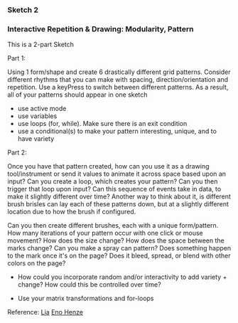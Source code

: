### Sketch 2

### Interactive Repetition & Drawing: Modularity, Pattern

 This is a 2-part Sketch



Part 1:

 Using 1 form/shape and create 6 drastically different grid patterns. Consider different rhythms that you can make with spacing, direction/orientation and repetition. Use a keyPress to switch between different patterns. As a result, all of your patterns should appear in one sketch

 - use active mode
 - use variables
 - use loops (for, while). Make sure there is an exit condition
 - use a conditional(s) to make your pattern interesting, unique, and to have variety


Part 2:

Once you have that pattern created, how can you use it as a drawing tool/instrument or send it values to animate it across space based upon an input? Can you create a loop, which creates your pattern? Can you then trigger that loop upon input? Can this sequence of events take in data, to make it slightly different over time? Another way to think about it, is different brush brisles can lay each of these patterns down, but at a slightly different location due to how the brush if configured.

Can you then create different brushes, each with a unique form/pattern. How many iterations of your pattern occur with one click or mouse movement? How does the size change? How does the space between the marks change? Can you make a spray can pattern? Does something happen to the mark once it's on the page? Does it bleed, spread, or blend with other colors on the page?

 - How could you incorporate random and/or interactivity to add variety + change? How could this be controlled over time?

 - Use your matrix transformations and for-loops

 Reference: [Lia](http://www.liaworks.com/category/theprojects/)
 [Eno Henze](http://enohenze.de/)